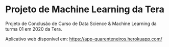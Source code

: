 # Projeto de Machine Learning da Tera

Projeto de Conclusão de Curso de Data Science & Machine Learning da turma 01 em 2020 da Tera.

Aplicativo web disponível em:
https://app-quarenteneiros.herokuapp.com/

